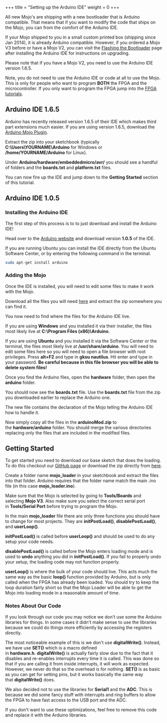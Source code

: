 +++
title = "Setting up the Arduino IDE"
weight = 0
+++

All new Mojo's are shipping with a new bootloader that is Arduino compatible. That means that if you want to modify the code that ships on the Mojo, you can from the comfort of the Arduino IDE.

If your Mojo shipped to you in a small custom printed box (shipping since Jan 2014), it is already Arduino compatible. However, if you ordered a Mojo V3 before or have a Mojo V2, you can visit the [Flashing the Bootloader](@/tutorials/mojo/mojo-bootloader.md) page after installing the Arduino IDE for instructions on upgrading.

Please note that if you have a Mojo V2, you need to use the Arduino IDE version 1.6.5.

Note, you do not need to use the Arduino IDE or code at all to use the Mojo. This is only for people who want to program **BOTH** the FPGA and the microcontroller. If you only want to program the FPGA jump into the [FPGA tutorials](@/tutorials/_index.md).

## Arduino IDE 1.6.5

Arduino has recently released version 1.6.5 of their IDE which makes third part extensions much easier. If you are using version 1.6.5, download the [Arduino Mojo Plugin](https://cdn.embeddedmicro.com/arduino/arduino-mojo-plugin.zip).

Extract the zip into your sketchbook (typically **C:\Users\YOURNAME\Arduino** for Windows or **/home/YOURNAME/Arduino** for Linux).

Under **Arduino/hardware/embeddedmicro/avr/** you should see a handful of folders and the **boards.txt** and **platform.txt** files.

You can now fire up the IDE and jump down to the **Getting Started** section of this tutorial.

## Arduino IDE 1.0.5

### Installing the Arduino IDE

The first step of this process is to to just download and install the Arduino IDE!

Head over to the [Arduino website](http://arduino.cc/en/Main/Software) and download version **1.0.5** of the IDE.

If you are running Ubuntu you can install the IDE directly from the Ubuntu Software Center, or by entering the following command in the terminal.

```bash
sudo apt-get install arduino
```

### Adding the Mojo

Once the IDE is installed, you will need to edit some files to make it work with the Mojo.

Download all the files you will need [here](https://cdn.embeddedmicro.com/arduino/arduinoMod.zip) and extract the zip somewhere you can find it.

You now need to find where the files for the Arduino IDE live.

If you are using **Windows** and you installed it via their installer, the files most likely live at **C:\Program Files (x86)\Arduino**.

If you are using **Ubuntu** and you installed it via the Software Center or the terminal, the files most likely live at **/usr/share/arduino**. You will need to edit some files here so you will need to open a file browser with root privileges. Press **alt+F2** and type in **gksu nautilus**. Hit enter and type in your password. **Be careful because in this file browser you will be able to delete system files!**

Once you find the Arduino files, open the **hardware** folder, then open the **arduino** folder.

You should now see the **boards.txt** file. Use the **boards.txt** file from the zip you downloaded earlier to replace the Arduino one.

The new file contains the declaration of the Mojo telling the Arduino IDE how to handle it.

Now simply copy all the files in the **arduinoMod.zip** to the **hardware/arduino** folder. You should merge the various directories replacing only the files that are included in the modified files.

## Getting Started

To get started you need to download our base sketch that does the loading. To do this checkout our [GitHub page](https://github.com/embmicro/mojo-arduino) or download the zip directly from [here](https://github.com/embmicro/mojo-arduino/archive/master.zip).

Create a folder name **mojo_loader** in your sketchbook and extract the files into that folder. Arduino requires that the folder name match the main .ino file (in this case **mojo_loader.ino**). 

Make sure that the Mojo is selected by going to **Tools/Boards** and selecting **Mojo V3**. Also make sure you select the correct serial port in **Tools/Serial Port** before trying to program the Mojo.

In the main **mojo_loader** file there are only three functions you should have to change for most projects. They are **initPostLoad()**, **disablePostLoad()**, and **userLoop()**.

**initPostLoad()** is called before **userLoop()** and should be used to do any setup your code needs.

**disablePostLoad()** is called before the Mojo enters loading mode and is used to **undo** anything you did in **initPostLoad()**. If you fail to properly undo your setup, the loading code may not function properly.

**userLoop()** is where the bulk of your code should live. This acts much the same way as the basic **loop()** function provided by Arduino, but is only called when the FPGA has already been loaded. You should try to keep the loop duration fairly short so that the Mojo Loader will be able to get the Mojo into loading mode in a reasonable amount of time.

### Notes About Our Code

If you look through our code you may notice we don't use some the Arduino libraries for things. In some cases it didn't make sense to use the libraries because we could do things more efficiently by accessing the registers directly. 

The most noticeable example of this is we don't use **digitalWrite()**. Instead, we have use **SET()** which is a macro defined in **hardware.h**. **digitalWrite()** is actually fairly slow due to the fact that it disables and re-enables interrupts every time it is called. This was done so that if you are calling it from inside interrupts, it will work as expected. However, we never do that so the overhead is for nothing. **SET()** is as basic as you can get for setting pins, but it works basically the same way that **digitalWrite()** does.

We also decided not to use the libraries for **Serial1** and the **ADC**. This is because we did some fancy stuff with interrupts and ring buffers to allow the FPGA to have fast access to the USB port and the ADC. 

If you don't want to use these optimizations, feel free to remove this code and replace it with the Arduino libraries.